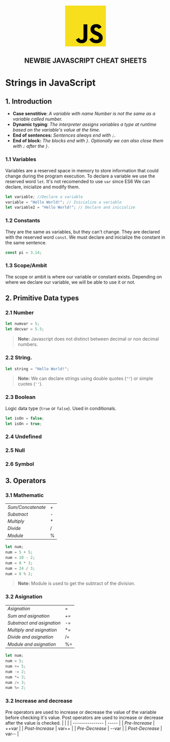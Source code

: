 <p  align="center">
    <img src="../assets/img/icon.jpg"/>
</p>
<h2 align="center"><strong>NEWBIE JAVASCRIPT CHEAT SHEETS</strong></h2>

# Strings in JavaScript

## 1. Introduction

- **Case senstitive**: _A variable with name Number is not the same as a variable called number._
- **Dynamic typing**: _The interpreter assigns variables a type at runtime based on the variable's value at the time._
- **End of sentences:** _Sentences always end with `;`._
- **End of block:** _The blocks end with `}`. Optionally we can also close them with `;` after the `}`._

### 1.1 Variables

Variables are a reserved space in memory to store information that could change during the program execution.
To declare a variable we use the reserved word `let`. It's not recomended to use `var` since ES6
We can declare, inicialize and modify them.

```js
let variable; //Declare a variable
variable = "Hello World!"; // Inicialize a variable
let variable2 = "Hello World!"; // Declare and inicialize
```

### 1.2 Constants

They are the same as variables, but they can't change.
They are declared with the reserved word `const`.
We must declare and inicialize the constant in the same sentence.

```js
const pi = 3.14;
```

### 1.3 Scope/Ambit

The scope or ambit is where our variable or constant exists. Depending on where we declare our variable, we will be able to use it or not.

## 2. Primitive Data types

### 2.1 Number

```js
let numvar = 5;
let decvar = 5.5;
```

> **Note:** Javascript does not distinct between decimal or non decimal numbers.

### 2.2 String.

```js
let string = "Hello World!";
```

> **Note:** We can declare strings using double quotes (`""`) or simple cuotes (`''`).

### 2.3 Boolean

Logic data type (`true` or `false`). Used in conditionals.

```js
let isOn = false;
let isOn = true;
```

### 2.4 Undefined

### 2.5 Null

### 2.6 Symbol

## 3. Operators

### 3.1 Mathematic

|                   |     |
| ----------------- | --- |
| _Sum/Concatenate_ | +   |
| _Substract_       | -   |
| _Multiply_        | \*  |
| _Divide_          | /   |
| _Module_          | %   |

```js
let num;
num = 5 + 5;
num = 10 - 2;
num = 8 * 3;
num = 24 / 3;
num = 8 % 2;
```

> **Note:** Module is used to get the subtract of the division.

### 3.2 Asignation

|                            |     |
| -------------------------- | --- |
| _Asignation_               | =   |
| _Sum and asignation_       | +=  |
| _Substract and asignation_ | -=  |
| _Multiply and asignation_  | \*= |
| _Divide and asignation_    | /=  |
| _Module and asignation_    | %=  |

```js
let num;
num = 5;
num += 5;
num -= 2;
num *= 3;
num /= 3;
num %= 2;
```

### 3.2 Increase and decrease

Pre operators are used to increase or decrease the value of the variable before checking it's value. Post operators are used to increase or decrease after the value is checked.
| | |
| --------------- | ----- |
| _Pre-Increase_ | ++var |
| _Post-Increase_ | var++ |
| _Pre-Decrease_ | --var |
| _Post-Decrease_ | var-- |
